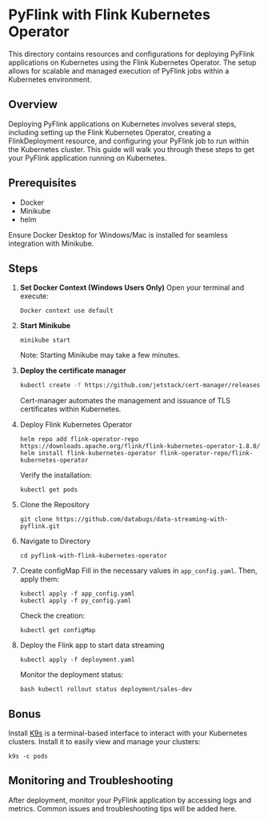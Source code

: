 # PyFlink with Flink Kubernetes Operator
This directory contains resources and configurations for deploying PyFlink applications on Kubernetes using the Flink Kubernetes Operator. The setup allows for scalable and managed execution of PyFlink jobs within a Kubernetes environment.

## Overview
Deploying PyFlink applications on Kubernetes involves several steps, including setting up the Flink Kubernetes Operator, creating a FlinkDeployment resource, and configuring your PyFlink job to run within the Kubernetes cluster. This guide will walk you through these steps to get your PyFlink application running on Kubernetes.

## Prerequisites
- Docker
- Minikube
- helm

Ensure Docker Desktop for Windows/Mac is installed for seamless integration with Minikube.


## Steps
1. **Set Docker Context (Windows Users Only)**
   Open your terminal and execute:
   ```
   Docker context use default
   ```
2. **Start Minikube**
   ```
   minikube start
   ```
   Note: Starting Minikube may take a few minutes.

3. **Deploy the certificate manager**
   ```bash
   kubectl create -f https://github.com/jetstack/cert-manager/releases/download/v1.8.2/cert-manager.yaml
   ```
   Cert-manager automates the management and issuance of TLS certificates within Kubernetes.
   
4. Deploy Flink Kubernetes Operator
   ```
   helm repo add flink-operator-repo https://downloads.apache.org/flink/flink-kubernetes-operator-1.8.0/
   helm install flink-kubernetes-operator flink-operator-repo/flink-kubernetes-operator
   ```
   Verify the installation:
   ```
   kubectl get pods
   ```
5. Clone the Repository
   ```
   git clone https://github.com/databugs/data-streaming-with-pyflink.git
   ````
6. Navigate to Directory
   ```
   cd pyflink-with-flink-kubernetes-operator
   ```

7. Create configMap
   Fill in the necessary values in `app_config.yaml`. Then, apply them:
   ```
   kubectl apply -f app_config.yaml
   kubectl apply -f py_config.yaml
   ```
   Check the creation:
   ```
   kubectl get configMap
   ```
8. Deploy the Flink app to start data streaming
   ```
   kubectl apply -f deployment.yaml
   ```
   Monitor the deployment status:
   ```
   bash kubectl rollout status deployment/sales-dev
   ```

## Bonus
Install [K9s](https://k9scli.io/topics/install/) is a terminal-based interface to interact with your Kubernetes clusters. Install it to easily view and manage your clusters:
```
k9s -c pods
```

## Monitoring and Troubleshooting

After deployment, monitor your PyFlink application by accessing logs and metrics. Common issues and troubleshooting tips will be added here.
   
